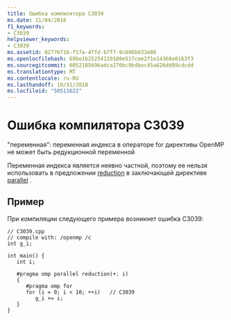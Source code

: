 ```yaml
---
title: Ошибка компилятора C3039
ms.date: 11/04/2016
f1_keywords:
- C3039
helpviewer_keywords:
- C3039
ms.assetid: 02776f16-f57a-4ffd-b7f7-9c696b633e08
ms.openlocfilehash: 69be1b25254119108e517cee2f1e14368e0163f3
ms.sourcegitcommit: 6052185696adca270bc9bdbec45a626dd89cdcdd
ms.translationtype: MT
ms.contentlocale: ru-RU
ms.lasthandoff: 10/31/2018
ms.locfileid: "50511622"
---
```

# <a name="compiler-error-c3039"></a>Ошибка компилятора C3039

"переменная": переменная индекса в операторе for директивы OpenMP не может быть редукционной переменной

Переменная индекса является неявно частной, поэтому ее нельзя использовать в предложении [reduction](../../parallel/openmp/reference/reduction.md) в заключающей директиве [parallel](../../parallel/openmp/reference/parallel.md) .

## <a name="example"></a>Пример

При компиляции следующего примера возникнет ошибка C3039:

```
// C3039.cpp
// compile with: /openmp /c
int g_i;

int main() {
   int i;

   #pragma omp parallel reduction(+: i)
   {
      #pragma omp for
      for (i = 0; i < 10; ++i)   // C3039
         g_i += i;
   }
}
```